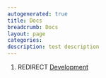 ```yaml
---
autogenerated: true
title: Docs
breadcrumb: Docs
layout: page
categories: 
description: test description
---
```


1.  REDIRECT [Development](Development)
